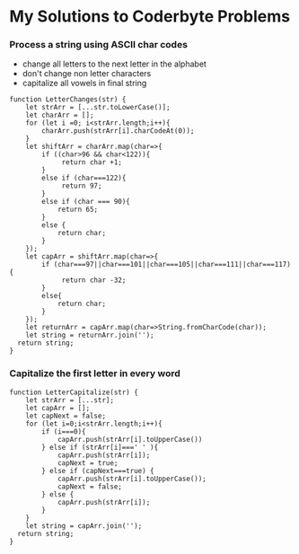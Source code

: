 # My Solutions to Coderbyte Problems

### Process a string using ASCII char codes
* change all letters to the next letter in the alphabet
* don't change non letter characters
* capitalize all vowels in final string
```
function LetterChanges(str) { 
    let strArr = [...str.toLowerCase()];
    let charArr = [];
    for (let i =0; i<strArr.length;i++){
        charArr.push(strArr[i].charCodeAt(0));
    }
    let shiftArr = charArr.map(char=>{
        if ((char>96 && char<122)){
             return char +1;
        }
        else if (char===122){
             return 97;
        }
        else if (char === 90){
            return 65;
        }
        else {
            return char;
        }
    });
    let capArr = shiftArr.map(char=>{
        if (char===97||char===101||char===105||char===111||char===117){
             return char -32;
        } 
        else{
            return char;
        }         
    });
    let returnArr = capArr.map(char=>String.fromCharCode(char));
    let string = returnArr.join('');
  return string;       
}
```

### Capitalize the first letter in every word
```
function LetterCapitalize(str) { 
    let strArr = [...str];
    let capArr = [];
    let capNext = false;
    for (let i=0;i<strArr.length;i++){
        if (i===0){
            capArr.push(strArr[i].toUpperCase())
        } else if (strArr[i]===' ' ){
            capArr.push(strArr[i]);
            capNext = true;
        } else if (capNext===true) {
            capArr.push(strArr[i].toUpperCase());
            capNext = false;
        } else {
            capArr.push(strArr[i]);
        }
    }
    let string = capArr.join('');
  return string;         
}
```
